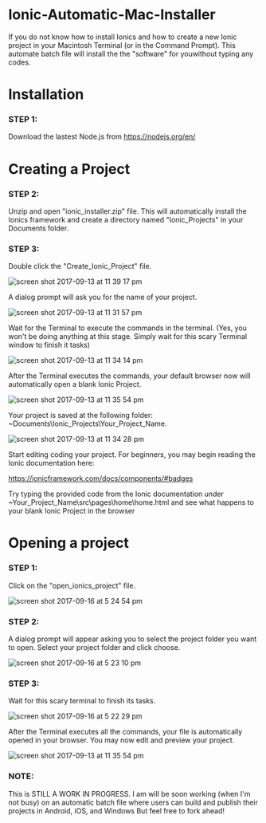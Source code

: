 # Ionic-Automatic-Mac-Installer

If you do not know how to install Ionics and how to create a new Ionic project in your Macintosh Terminal (or in the Command Prompt). This automate batch file will install the the "software" for youwithout typing any codes.

<h1> Installation </h1>

<h3> STEP 1:  </h3>

Download the lastest Node.js from https://nodejs.org/en/


<h1> Creating a Project  </h1>
<h3> STEP 2: </h3>
Unzip and open  "ionic_installer.zip" file. This will automatically install the Ionics framework and create a directory named "Ionic_Projects" in your Documents folder.

<h3> STEP 3: </h3>

Double click the "Create_Ionic_Project" file. 

![screen shot 2017-09-13 at 11 39 17 pm](https://user-images.githubusercontent.com/31100580/30386604-d028490a-98dc-11e7-898b-c4cd4199374d.png)


A dialog prompt will ask you for the name of your project. 

![screen shot 2017-09-13 at 11 31 57 pm](https://user-images.githubusercontent.com/31100580/30386205-d7eb1844-98db-11e7-9c6e-bdbf2f168a1c.png)


Wait for the Terminal to execute the commands in the terminal. (Yes, you won't be doing anything at this stage. Simply wait for this scary Terminal window to finish it tasks)

![screen shot 2017-09-13 at 11 34 14 pm](https://user-images.githubusercontent.com/31100580/30386340-2aa849c6-98dc-11e7-9686-fbee8bab2f07.png)

After the Terminal executes the commands, your default browser now will automatically open a blank Ionic Project. 

![screen shot 2017-09-13 at 11 35 54 pm](https://user-images.githubusercontent.com/31100580/30386424-5d472e2e-98dc-11e7-9ee2-3aff2cc68a6b.png)

Your project is saved at the following folder: ~Documents\Ionic_Projects\Your_Project_Name.

![screen shot 2017-09-13 at 11 34 28 pm](https://user-images.githubusercontent.com/31100580/30386383-3c2b2092-98dc-11e7-8284-fb58ac31465f.png)


Start editing coding your project. For beginners, you may begin reading the Ionic documentation here:

https://ionicframework.com/docs/components/#badges

Try typing the provided code from the Ionic documentation under ~Your_Project_Name\src\pages\home\home.html and see what happens to your blank Ionic Project in the browser



<h1> Opening a project </h1>

<h3> STEP 1: </h3>

Click on the "open_ionics_project" file. 

![screen shot 2017-09-16 at 5 24 54 pm](https://user-images.githubusercontent.com/31100580/30511101-af1e9ca8-9b04-11e7-8073-e181e2b653cb.png)


<h3> STEP 2: </h2> 

A dialog prompt will appear asking you to select the project folder you want to open. Select your project folder and click choose. 

![screen shot 2017-09-16 at 5 23 10 pm](https://user-images.githubusercontent.com/31100580/30511098-a40d90ee-9b04-11e7-937b-82e186fd6e90.png)


<h3> STEP 3: </h3> 

Wait for this scary terminal to finish its tasks. 

![screen shot 2017-09-16 at 5 22 29 pm](https://user-images.githubusercontent.com/31100580/30511106-d1d4e360-9b04-11e7-96df-0b9ce6c80235.png)


After the Terminal executes all the commands, your file is automatically opened in your browser. You may now edit and preview your project. 

![screen shot 2017-09-13 at 11 35 54 pm](https://user-images.githubusercontent.com/31100580/30386424-5d472e2e-98dc-11e7-9ee2-3aff2cc68a6b.png)






<h3>NOTE: </h3>

This is STILL A WORK IN PROGRESS. I am will be soon working (when I'm not busy) on an automatic batch file where users can build and publish their projects in Android, iOS, and Windows But feel free to fork ahead! 
